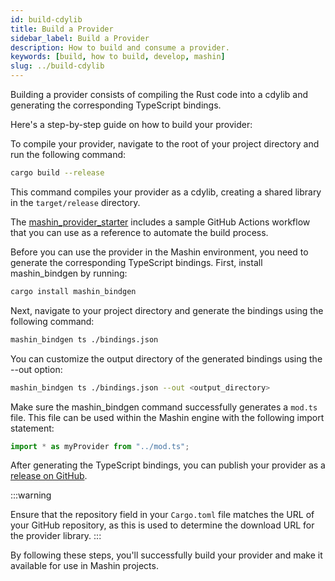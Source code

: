 ```yaml
---
id: build-cdylib
title: Build a Provider
sidebar_label: Build a Provider
description: How to build and consume a provider.
keywords: [build, how to build, develop, mashin]
slug: ../build-cdylib
---
```


Building a provider consists of compiling the Rust code into a cdylib and generating the corresponding TypeScript bindings. 

Here's a step-by-step guide on how to build your provider:

To compile your provider, navigate to the root of your project directory and run the following command:

```bash
cargo build --release
```

This command compiles your provider as a cdylib, creating a shared library in the `target/release` directory.

The [mashin_provider_starter](https://github.com/nutshimit/mashin_provider_starter/blob/dev/.github/workflows/build.yml) includes a sample GitHub Actions workflow that you can use as a reference to automate the build process.

Before you can use the provider in the Mashin environment, you need to generate the corresponding TypeScript bindings. First, install mashin_bindgen by running:

```bash
cargo install mashin_bindgen
```

Next, navigate to your project directory and generate the bindings using the following command:

```bash
mashin_bindgen ts ./bindings.json
```

You can customize the output directory of the generated bindings using the --out option:

```bash
mashin_bindgen ts ./bindings.json --out <output_directory>
```

Make sure the mashin_bindgen command successfully generates a `mod.ts` file. 
This file can be used within the Mashin engine with the following import statement:

```ts
import * as myProvider from "../mod.ts";
```

After generating the TypeScript bindings, you can publish your provider as a [release on GitHub](https://docs.github.com/en/repositories/releasing-projects-on-github/managing-releases-in-a-repository).

:::warning 

Ensure that the repository field in your `Cargo.toml` file matches the URL of your GitHub repository, as this is used to determine the download URL for the provider library.
:::

By following these steps, you'll successfully build your provider and make it available for use in Mashin projects.
